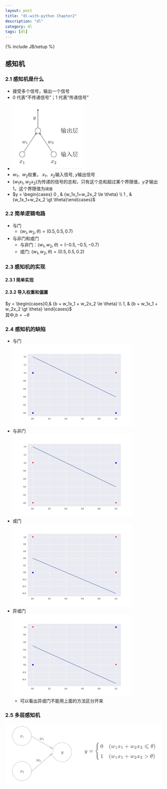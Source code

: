 ```yaml
---
layout: post
title: "dl-with-python Chapter2"
description: "dl"
category: dl
tags: [dl]
---
```


{% include JB/setup %}


## 感知机
### 2.1 感知机是什么
- 接受多个信号，输出一个信号
- 0 代表“不传递信号”；1 代表“传递信号”
- !['da'](../images\per.png)
- $w_1、w_2$权重， $x_1、x_2$输入信号, $y$输出信号
- $(w_1x_1, w_2x_2)$为传递的信号的总和，只有这个总和超过某个界限值，$y$才输出1，这个界限值为`阈值`
- $y = \begin{cases} 0 , & {w_1x_1+w_2x_2 \le \theta} \\ 1 , & {w_1x_1+w_2x_2 \gt \theta}\end{cases}$

### 2.2 简单逻辑电路
- 与门
    - $(w_1, w_2, \theta) = (0.5, 0.5, 0.7)$
- 与非门和或门
    - 与非门：$(w_1, w_2, \theta) = (-0.5, -0.5, -0.7)$
    - 或门: $(w_1, w_2, \theta) = (0.5, 0.5, 0.2)$

### 2.3 感知机的实现
#### 2.3.1 简单实现
#### 2.3.2 导入权重和偏置
$y = \begin{cases}0,& {b + w_1x_1 + w_2x_2 \le \theta} \\ 1, & {b + w_1x_1 + w_2x_2 \gt \theta} \end{cases}$<br>
其中,$b= -\theta$
### 2.4 感知机的缺陷
- 与门<br>
!['and'](../images\and.jpg)
- 与非门<br>
!['nand'](../images\nand.jpg)
- 或门<br>
!['or'](../images\or.jpg)
- 异或门<br>
!['xor'](../images\xor.jpg)
    - 可以看出异或门不能用上面的方法区分开来

### 2.5 多层感知机
!['多层感知机'](../images\perce.png)